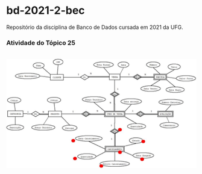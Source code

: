 # bd-2021-2-bec
Repositório da disciplina de Banco de Dados cursada em 2021 da UFG. 



<h3>Atividade do Tópico 25</h3></br>

<img src='https://github.com/hideki-abe/bd-2021-2-bec/blob/main/Diagrama2.jpg'>
